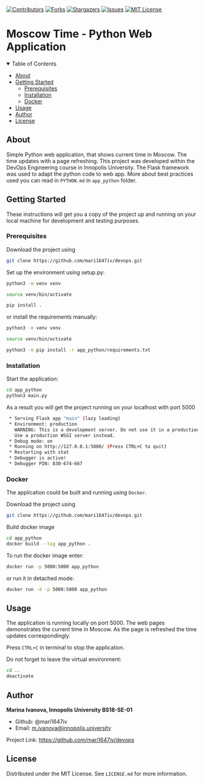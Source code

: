 [![Contributors][contributors-shield]][contributors-url]
[![Forks][forks-shield]][forks-url]
[![Stargazers][stars-shield]][stars-url]
[![Issues][issues-shield]][issues-url]
[![MIT License][license-shield]][license-url]

# Moscow Time - Python Web Application

<!-- TABLE OF CONTENTS -->
<details open="open">
  <summary>Table of Contents</summary>
  <ul>
    <li><a href="#about">About</a></li>
    <li>
      <a href="#getting_started">Getting Started</a>
      <ul>
        <li><a href="#prerequisites">Prerequisites</a></li>
        <li><a href="#installation">Installation</a></li>
        <li><a href="#docker">Docker</a></li>
      </ul>
    </li>
    <li><a href="#usage">Usage</a></li>
    <li><a href="#author">Author</a></li>
    <li><a href="#license">License</a></li>
  </ul>
</details>

## About <a name = "about"></a>

Simple Python web application, that shows current time in Moscow. The time updates with a page refreshing. This project was developed within the DevOps Engineering course in Innopolis University. The Flask framework was used to adapt the python code to web app. More about best practices used you can read in `PYTHON.md` in `app_python` folder.

## Getting Started <a name = "getting_started"></a>

These instructions will get you a copy of the project up and running on your local machine for development and testing purposes. <!--See [deployment](#deployment) for notes on how to deploy the project on a live system.-->

### Prerequisites <a name = "prerequisites"></a>

Download the project using

```bash
git clone https://github.com/mari1647iv/devops.git
```

Set up the environment using setup.py:

```bash
python3 -m venv venv

source venv/bin/activate

pip install .
```

or install the requirements manually:

```bash
python3 -m venv venv

source venv/bin/activate

python3 -m pip install -r app_python/requirements.txt
```

### Installation <a name = "installation"></a>

Start the application:

```bash
cd app_python
python3 main.py
```

As a result you will get the project running on your localhost with port 5000

```bash
 * Serving Flask app "main" (lazy loading)
 * Environment: production
   WARNING: This is a development server. Do not use it in a production deployment.
   Use a production WSGI server instead.
 * Debug mode: on
 * Running on http://127.0.0.1:5000/ (Press CTRL+C to quit)
 * Restarting with stat
 * Debugger is active!
 * Debugger PIN: 830-674-667
```

### Docker <a name = "docker"></a>

The application could be built and running using `Docker`.

Download the project using

```bash
git clone https://github.com/mari1647iv/devops.git
```

Build docker image

```bash
cd app_python
docker build --tag app_python .
```

To run the docker image enter:

```bash
docker run -p 5000:5000 app_python
```

or run it in detached mode:

```bash
docker run -d -p 5000:5000 app_python
```

## Usage <a name = "usage"></a>

The application is running locally on port 5000. The web pages demonstrates the current time in Moscow. As the page is refreshed the time updates correspondingly.

Press `CTRL+C` in terminal to stop the application.

Do not forget to leave the virtual environment:

```bash
cd ..
deactivate
```

## Author <a name = "author"></a>

**Marina Ivanova, Innopolis University BS18-SE-01**

- Github: @mari1647iv
- Email: m.ivanova@innopolis.university

Project Link: https://github.com/mari1647iv/devops

## License <a name = "license"></a>

Distributed under the MIT License. See `LICENSE.md` for more information.

<!-- MARKDOWN LINKS & IMAGES -->
<!-- https://www.markdownguide.org/basic-syntax/#reference-style-links -->

[contributors-shield]: https://img.shields.io/github/contributors/mari1647iv/devops.svg?style=for-the-badge
[contributors-url]: https://github.com/mari1647iv/devops/graphs/contributors
[forks-shield]: https://img.shields.io/github/forks/mari1647iv/devops.svg?style=for-the-badge
[forks-url]: https://github.com/mari1647iv/devops/network/members
[stars-shield]: https://img.shields.io/github/stars/mari1647iv/devops.svg?style=for-the-badge
[stars-url]: https://github.com/mari1647iv/devops/stargazers
[issues-shield]: https://img.shields.io/github/issues/mari1647iv/devops.svg?style=for-the-badge
[issues-url]: https://github.com/mari1647iv/devops/issues
[license-shield]: https://img.shields.io/github/license/mari1647iv/devops.svg?style=for-the-badge
[license-url]: https://github.com/mari1647iv/devops/blob/main/LICENSE.md
